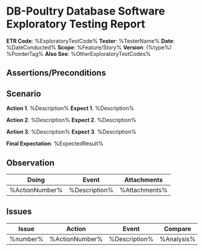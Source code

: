 <!--
 - Exploratory Testing Document format
 - By:  Zhean Ganituen (zrygan)
 - On:  2025
 - For: DB-Poultry Database Software

 THE FILENAME of this document must be the ETR Code (described below; in 
 section Exploratory Test Specifications).
 -->
# DB-Poultry Database Software Exploratory Testing Report

<!--
 Exploratory Test Specifications

 Fill in the information below with CORRECT information. Specific instructions
 are enumerated below.
 
 - ETR Code
 The shorthand code for the exploratory test. Suggested ETR Code format:
    <ShortPurpose>_<ShortVersion>_<Date as MMDDYYYY>
 
 Example:
    Version: (SHA) 26760d8c95a99d5e9bb4808b567b9139e3443cc2
    Scope: I want to create a new Member
    
    Possible ETR Code: NewMember_26760d8_10012004

 - Tester 
 Tester's name
 
 - Date
 The date the exploratory test was conducted. For date ranges use a single 
 dash (e.g.,October 1-12, 2025) 
 
 - Purpose 
 Specific software feature or user story the exploratory test targets: 
    example feature: "Create Function for Member Table"
    example user story: "I want to create a new Member"

 - Version
 The specific version of the software under test. Specify as:
    - internal version number: (int) 3.2
    - Git Commit SHA:          (sha) 872b363d2ecb6ae911cfc27c5ed3fa871250d8bd
    - Git Tag:                 (tag) v5.0.42

 - Also See
 If there are other exploratory tests that are SIMILAR or RELATED to this 
 exploratory test add them here. Use the ETR Code of those exploratory tests; 
 separating ETR Codes with a semicolon (;) if multiple are needed.

 Example: 
 NewMember_26760d8_10012004; NewMember_872b363_10262004
 -->
**ETR Code**:   %ExploratoryTestCode%
**Tester**:     %TesterName%
**Date**:       %DateConducted%
**Scope**:      %Feature/Story%
**Version**:    (%type%) %PointerTag%
**Also See**:   %OtherExploratoryTestCodes%

## Assertions/Preconditions
<!-- 
 List any conditions that must be true before the exploratory test begins. 
 If there are none, write `NONE`.
 
 Examples
    Technical Requirements: 
        Java version, 
        PostgreSQL version, etc.

    Software Requirements: 
        Test database loaded, 
        User is logged in, 
        Tables are populated, etc.
 -->

## Scenario
<!-- 
 A NON-TECHNICAL and FREE-FORM description of the test steps. There should only
 be ONE scenario for an exploratory test report.

 Each step is formatted as:
    **Action #**. <description>
    **Expect 1**. <description>

 "Action" specifies the action to be performed by the tester.
 "Expect" specifies what the tester expects to happen after the action.

 Example Scenario:
    Action 1. I want to add a new member
    Action 2. I click the button that shows "Add Member"
    Action 3. I populate the information of the new Member.
    ...

 "Final Expectation" specifies the expected result of the scenario when all
 actions succeed.
 -->

**Action 1**. %Description%
**Expect 1**. %Description%

**Action 2**. %Description%
**Expect 2**. %Description%

**Action 3**. %Description%
**Expect 3**. %Description%

**Final Expectation**. %ExpectedResult%

## Observation
<!-- 
 A NON-TECHNICAL and FREE-FORM description of your observations throughout
 the exploratory test. This can include one of the following:
    UI quirks           (something moves around)
    Performance quirks  (it gets slow when I do ...)

 This SHOULD NOT INCLUDE bugs or issues. See the Issues section below.

 Format:
 | Doing | Event | Attachments |
 | ----- | ----- | ----------- |
 | %ActionNumber% | %Description% | %Attachments% |

 - Doing: a NON-TECHNICAL and FREE-FORM description of the action being 
 performed when the observed event occured. Provide a short description. 
 Example: "hovering on Add Member button"

 - Event: a NON-TECHNICAL and FREE-FORM description of the observed event.
 Example: "the button grew bigger"

 - Attachments: images (links or actual), videos, etc.
 -->

| Doing | Event | Attachments |
| ----- | ----- | ----------- |
| %ActionNumber% | %Description% | %Attachments% |

## Issues
<!-- 
 A NON-TECHNICAL and FREE-FORM description of your issues and bugs that occered 
 throughout the exploratory test. 

 Format:
 | Issue | Action | Event | Compare |
 | ----- | ------ | ----- | ------- |
 | %number% | %ActionNumber% | %Description% | %Analysis% |

 - Issue: the Issue number from GitHub (you SHOULD publish the Issue in the 
 GitHub repository)
 
 - Action: action being performed when the observed event occured. Indicate
 the action number.

 - Event: a NON-TECHNICAL and FREE-FORM description of the observed event
 or result after performing the action.
 
 Example A1: New member was not added.
 Example B1: New member was added with the incorrect name.

 - Compare: a NON-TECHNICAL and FREE-FORM description and comparative analysis
 of the expectation and actual event.

 Example A2: Expected the new member to be added, actual result did not add this 
 new member.

 Example B2: Expected new member with name "John Doe" to be added, actual result
 added "JOHNDOE". There is no space and is in all capital letters.
 -->

| Issue | Action | Event | Compare |
| ----- | ------ | ----- | ------- |
| %number% | %ActionNumber% | %Description% | %Analysis% |
